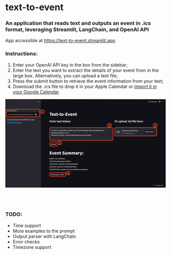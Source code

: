 # text-to-event
### An application that reads text and outputs an event in .ics format, leveraging Streamlit, LangChain, and OpenAI API

App accessible at https://text-to-event.streamlit.app

### Instructions:
1) Enter your OpenAI API key in the box from the sidebar;
2) Enter the text you want to extract the details of your event from in the large box. Alternatively, you can upload a text file;
3) Press the submit button to retrieve the event information from your text;
4) Download the .ics file to drop it in your Apple Calendar or [import it in your Google Calendar](https://support.google.com/calendar/thread/3231927/how-do-i-import-ics-files-into-google-calendar?hl=en).

![Intructions.png](Instructions.png)

<br /><br />

### TODO:
  - Time support 
  - More examples to the prompt
  - Output parser with LangChain
  - Error checks
  - Timezone support
    